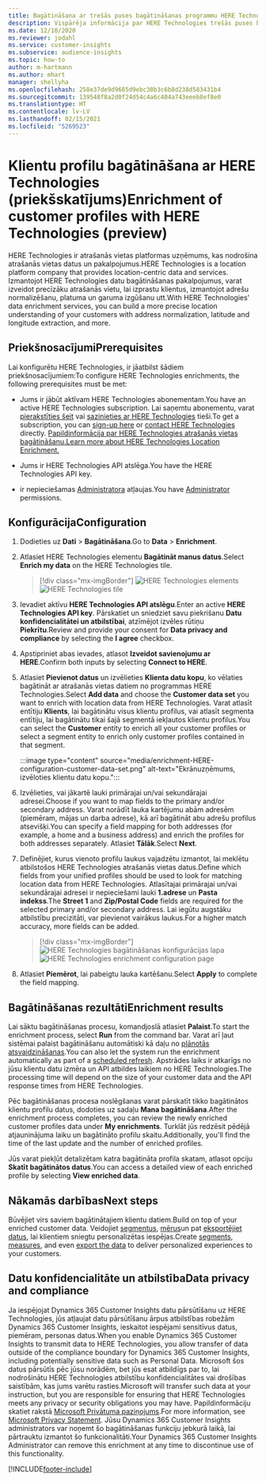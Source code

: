 ```yaml
---
title: Bagātināšana ar trešās puses bagātināšanas programmu HERE Technologies
description: Vispārēja informācija par HERE Technologies trešās puses bagātināšanu.
ms.date: 12/10/2020
ms.reviewer: jodahl
ms.service: customer-insights
ms.subservice: audience-insights
ms.topic: how-to
author: m-hartmann
ms.author: mhart
manager: shellyha
ms.openlocfilehash: 258e37de9d9685d9ebc30b3c6b8d238d583431b4
ms.sourcegitcommit: 139548f8a2d0f24d54c4a6c404a743eeeb8ef8e0
ms.translationtype: HT
ms.contentlocale: lv-LV
ms.lasthandoff: 02/15/2021
ms.locfileid: "5269523"
---
```

# <a name="enrichment-of-customer-profiles-with-here-technologies-preview"></a><span data-ttu-id="d8d79-103">Klientu profilu bagātināšana ar HERE Technologies (priekšskatījums)</span><span class="sxs-lookup"><span data-stu-id="d8d79-103">Enrichment of customer profiles with HERE Technologies (preview)</span></span>

<span data-ttu-id="d8d79-104">HERE Technologies ir atrašanās vietas platformas uzņēmums, kas nodrošina atrašanās vietas datus un pakalpojumus.</span><span class="sxs-lookup"><span data-stu-id="d8d79-104">HERE Technologies is a location platform company that provides location-centric data and services.</span></span> <span data-ttu-id="d8d79-105">Izmantojot HERE Technologies datu bagātināšanas pakalpojumus, varat izveidot precīzāku atrašanās vietu, lai izprastu klientus, izmantojot adrešu normalizēšanu, platuma un garuma izgūšanu utt.</span><span class="sxs-lookup"><span data-stu-id="d8d79-105">With HERE Technologies' data enrichment services, you can build a more precise location understanding of your customers with address normalization, latitude and longitude extraction, and more.</span></span>

## <a name="prerequisites"></a><span data-ttu-id="d8d79-106">Priekšnosacījumi</span><span class="sxs-lookup"><span data-stu-id="d8d79-106">Prerequisites</span></span>

<span data-ttu-id="d8d79-107">Lai konfigurētu HERE Technologies, ir jāatbilst šādiem priekšnosacījumiem:</span><span class="sxs-lookup"><span data-stu-id="d8d79-107">To configure HERE Technologies enrichments, the following prerequisites must be met:</span></span>

- <span data-ttu-id="d8d79-108">Jums ir jābūt aktīvam HERE Technologies abonementam.</span><span class="sxs-lookup"><span data-stu-id="d8d79-108">You have an active HERE Technologies subscription.</span></span> <span data-ttu-id="d8d79-109">Lai saņemtu abonementu, varat [pierakstīties šeit](https://developer.here.com/sign-up?utm_medium=referral&utm_source=Microsoft-Dynamics-CI&create=Freemium-Basic) vai [sazinieties ar HERE Technologies](https://developer.here.com/help?utm_medium=referral&utm_source=Microsoft-Dynamics-CI#how-can-we-help-you) tieši.</span><span class="sxs-lookup"><span data-stu-id="d8d79-109">To get a subscription, you can [sign-up here](https://developer.here.com/sign-up?utm_medium=referral&utm_source=Microsoft-Dynamics-CI&create=Freemium-Basic) or [contact HERE Technologies](https://developer.here.com/help?utm_medium=referral&utm_source=Microsoft-Dynamics-CI#how-can-we-help-you) directly.</span></span> [<span data-ttu-id="d8d79-110">Papildinformācija par HERE Technologies atrašanās vietas bagātināšanu.</span><span class="sxs-lookup"><span data-stu-id="d8d79-110">Learn more about HERE Technologies Location Enrichment.</span></span>](https://developer.here.com/location-enrichment?cid=Dev-MicrosoftDynamics-DB-0-Dev-&utm_source=MicrosoftDynamics&utm_medium=referral&utm_campaign=Online_Dev_ReferralMicrosoft)

- <span data-ttu-id="d8d79-111">Jums ir HERE Technologies API atslēga.</span><span class="sxs-lookup"><span data-stu-id="d8d79-111">You have the HERE Technologies API key.</span></span>

- <span data-ttu-id="d8d79-112">ir nepieciešamas [Administratora](permissions.md#administrator) atļaujas.</span><span class="sxs-lookup"><span data-stu-id="d8d79-112">You have [Administrator](permissions.md#administrator) permissions.</span></span>

## <a name="configuration"></a><span data-ttu-id="d8d79-113">Konfigurācija</span><span class="sxs-lookup"><span data-stu-id="d8d79-113">Configuration</span></span>

1. <span data-ttu-id="d8d79-114">Dodieties uz **Dati** > **Bagātināšana**.</span><span class="sxs-lookup"><span data-stu-id="d8d79-114">Go to **Data** > **Enrichment**.</span></span>

1. <span data-ttu-id="d8d79-115">Atlasiet HERE Technologies elementu **Bagātināt manus datus**.</span><span class="sxs-lookup"><span data-stu-id="d8d79-115">Select **Enrich my data** on the HERE Technologies tile.</span></span>

   > [!div class="mx-imgBorder"]
   > <span data-ttu-id="d8d79-116">![HERE Technologies elements](media/HERE-tile.png "HERE Technologies elements")</span><span class="sxs-lookup"><span data-stu-id="d8d79-116">![HERE Technologies tile](media/HERE-tile.png "HERE Technologies tile")</span></span>

1. <span data-ttu-id="d8d79-117">Ievadiet aktīvu **HERE Technologies API atslēgu**.</span><span class="sxs-lookup"><span data-stu-id="d8d79-117">Enter an active **HERE Technologies API key**.</span></span> <span data-ttu-id="d8d79-118">Pārskatiet un sniedziet savu piekrišanu **Datu konfidencialitātei un atbilstībai**, atzīmējot izvēles rūtiņu **Piekrītu**.</span><span class="sxs-lookup"><span data-stu-id="d8d79-118">Review and provide your consent for **Data privacy and compliance** by selecting the **I agree** checkbox.</span></span> 

1. <span data-ttu-id="d8d79-119">Apstipriniet abas ievades, atlasot **Izveidot savienojumu ar HERE**.</span><span class="sxs-lookup"><span data-stu-id="d8d79-119">Confirm both inputs by selecting **Connect to HERE**.</span></span>

1.  <span data-ttu-id="d8d79-120">Atlasiet **Pievienot datus** un izvēlieties **Klienta datu kopu**, ko vēlaties bagātināt ar atrašanās vietas datiem no programmas HERE Technologies.</span><span class="sxs-lookup"><span data-stu-id="d8d79-120">Select **Add data** and choose the **Customer data set** you want to enrich with location data from HERE Technologies.</span></span> <span data-ttu-id="d8d79-121">Varat atlasīt entītiju **Klients**, lai bagātinātu visus klientu profilus, vai atlasīt segmenta entītiju, lai bagātinātu tikai šajā segmentā iekļautos klientu profilus.</span><span class="sxs-lookup"><span data-stu-id="d8d79-121">You can select the **Customer** entity to enrich all your customer profiles or select a segment entity to enrich only customer profiles contained in that segment.</span></span>

    :::image type="content" source="media/enrichment-HERE-configuration-customer-data-set.png" alt-text="Ekrānuzņēmums, izvēloties klientu datu kopu.":::

1. <span data-ttu-id="d8d79-123">Izvēlieties, vai jākartē lauki primārajai un/vai sekundārajai adresei.</span><span class="sxs-lookup"><span data-stu-id="d8d79-123">Choose if you want to map fields to the primary and/or secondary address.</span></span> <span data-ttu-id="d8d79-124">Varat norādīt lauka kartējumu abām adresēm (piemēram, mājas un darba adrese), kā arī bagātināt abu adrešu profilus atsevišķi.</span><span class="sxs-lookup"><span data-stu-id="d8d79-124">You can specify a field mapping for both addresses (for example, a home and a business address) and enrich the profiles for both addresses separately.</span></span> <span data-ttu-id="d8d79-125">Atlasiet **Tālāk**.</span><span class="sxs-lookup"><span data-stu-id="d8d79-125">Select **Next**.</span></span>

1. <span data-ttu-id="d8d79-126">Definējiet, kurus vienoto profilu laukus vajadzētu izmantot, lai meklētu atbilstošos HERE Technologies atrašanās vietas datus.</span><span class="sxs-lookup"><span data-stu-id="d8d79-126">Define which fields from your unified profiles should be used to look for matching location data from HERE Technologies.</span></span> <span data-ttu-id="d8d79-127">Atlasītajai primārajai un/vai sekundārajai adresei ir nepieciešami lauki **1.adrese** un **Pasta indekss**.</span><span class="sxs-lookup"><span data-stu-id="d8d79-127">The **Street 1** and **Zip/Postal Code** fields are required for the selected primary and/or secondary address.</span></span> <span data-ttu-id="d8d79-128">Lai iegūtu augstāku atbilstību precizitāti, var pievienot vairākus laukus.</span><span class="sxs-lookup"><span data-stu-id="d8d79-128">For a higher match accuracy, more fields can be added.</span></span>

   > [!div class="mx-imgBorder"]
   > <span data-ttu-id="d8d79-129">![HERE Technologies bagātināšanas konfigurācijas lapa](media/enrichment-HERE-configuration.png "HERE Technologies bagātināšanas konfigurācijas lapa")</span><span class="sxs-lookup"><span data-stu-id="d8d79-129">![HERE Technologies enrichment configuration page](media/enrichment-HERE-configuration.png "HERE Technologies enrichment configuration page")</span></span>

1. <span data-ttu-id="d8d79-130">Atlasiet **Piemērot**, lai pabeigtu lauka kartēšanu.</span><span class="sxs-lookup"><span data-stu-id="d8d79-130">Select **Apply** to complete the field mapping.</span></span>

## <a name="enrichment-results"></a><span data-ttu-id="d8d79-131">Bagātināšanas rezultāti</span><span class="sxs-lookup"><span data-stu-id="d8d79-131">Enrichment results</span></span>

<span data-ttu-id="d8d79-132">Lai sāktu bagātināšanas procesu, komandjoslā atlasiet **Palaist**.</span><span class="sxs-lookup"><span data-stu-id="d8d79-132">To start the enrichment process, select **Run** from the command bar.</span></span> <span data-ttu-id="d8d79-133">Varat arī ļaut sistēmai palaist bagātināšanu automātiski kā daļu no [plānotās atsvaidzināšanas](system.md#schedule-tab).</span><span class="sxs-lookup"><span data-stu-id="d8d79-133">You can also let the system run the enrichment automatically as part of a [scheduled refresh](system.md#schedule-tab).</span></span> <span data-ttu-id="d8d79-134">Apstrādes laiks ir atkarīgs no jūsu klientu datu izmēra un API atbildes laikiem no HERE Technologies.</span><span class="sxs-lookup"><span data-stu-id="d8d79-134">The processing time will depend on the size of your customer data and the API response times from HERE Technologies.</span></span>

<span data-ttu-id="d8d79-135">Pēc bagātināšanas procesa noslēgšanas varat pārskatīt tikko bagātinātos klientu profilu datus, dodoties uz sadaļu **Mana bagātināšana**.</span><span class="sxs-lookup"><span data-stu-id="d8d79-135">After the enrichment process completes, you can review the newly enriched customer profiles data under **My enrichments**.</span></span> <span data-ttu-id="d8d79-136">Turklāt jūs redzēsit pēdējā atjauninājuma laiku un bagātināto profilu skaitu.</span><span class="sxs-lookup"><span data-stu-id="d8d79-136">Additionally, you'll find the time of the last update and the number of enriched profiles.</span></span>

<span data-ttu-id="d8d79-137">Jūs varat piekļūt detalizētam katra bagātināta profila skatam, atlasot opciju **Skatīt bagātinātos datus**.</span><span class="sxs-lookup"><span data-stu-id="d8d79-137">You can access a detailed view of each enriched profile by selecting **View enriched data**.</span></span>

## <a name="next-steps"></a><span data-ttu-id="d8d79-138">Nākamās darbības</span><span class="sxs-lookup"><span data-stu-id="d8d79-138">Next steps</span></span>

<span data-ttu-id="d8d79-139">Būvējiet virs saviem bagātinātajiem klientu datiem.</span><span class="sxs-lookup"><span data-stu-id="d8d79-139">Build on top of your enriched customer data.</span></span> <span data-ttu-id="d8d79-140">Veidojiet [segmentus](segments.md), [mērus](measures.md)un pat [eksportējiet datus](export-destinations.md), lai klientiem sniegtu personalizētas iespējas.</span><span class="sxs-lookup"><span data-stu-id="d8d79-140">Create [segments](segments.md), [measures](measures.md), and even [export the data](export-destinations.md) to deliver personalized experiences to your customers.</span></span>

## <a name="data-privacy-and-compliance"></a><span data-ttu-id="d8d79-141">Datu konfidencialitāte un atbilstība</span><span class="sxs-lookup"><span data-stu-id="d8d79-141">Data privacy and compliance</span></span>

<span data-ttu-id="d8d79-142">Ja iespējojat Dynamics 365 Customer Insights datu pārsūtīšanu uz HERE Technologies, jūs atļaujat datu pārsūtīšanu ārpus atbilstības robežām Dynamics 365 Customer Insights, ieskaitot iespējami sensitīvus datus, piemēram, personas datus.</span><span class="sxs-lookup"><span data-stu-id="d8d79-142">When you enable Dynamics 365 Customer Insights to transmit data to HERE Technologies, you allow transfer of data outside of the compliance boundary for Dynamics 365 Customer Insights, including potentially sensitive data such as Personal Data.</span></span> <span data-ttu-id="d8d79-143">Microsoft šos datus pārsūtīs pēc jūsu norādēm, bet jūs esat atbildīgs par to, lai nodrošinātu HERE Technologies atbilstību konfidencialitātes vai drošības saistībām, kas jums varētu rasties.</span><span class="sxs-lookup"><span data-stu-id="d8d79-143">Microsoft will transfer such data at your instruction, but you are responsible for ensuring that HERE Technologies meets any privacy or security obligations you may have.</span></span> <span data-ttu-id="d8d79-144">Papildinformāciju skatiet rakstā [Microsoft Privātuma paziņojums](https://go.microsoft.com/fwlink/?linkid=396732).</span><span class="sxs-lookup"><span data-stu-id="d8d79-144">For more information, see [Microsoft Privacy Statement](https://go.microsoft.com/fwlink/?linkid=396732).</span></span>
<span data-ttu-id="d8d79-145">Jūsu Dynamics 365 Customer Insights administrators var noņemt šo bagātināšanas funkciju jebkurā laikā, lai pārtrauktu izmantot šo funkcionalitāti.</span><span class="sxs-lookup"><span data-stu-id="d8d79-145">Your Dynamics 365 Customer Insights Administrator can remove this enrichment at any time to discontinue use of this functionality.</span></span>


[!INCLUDE[footer-include](../includes/footer-banner.md)]